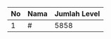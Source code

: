 | No | Nama            | Jumlah Level |
|----|-----------------|--------------|
| 1  | #    |    5858        |
